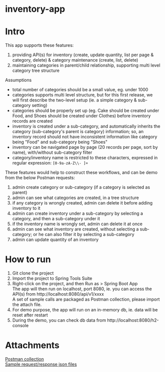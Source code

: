 # inventory-app

# Intro

This app supports these features:
1. providing API(s) for inventory (create, update quantity, list per page & category, delete) & category maintenance (create, list, delete)
2. maintaining categories in parent/child relationship, supporting multi level category tree structure

Assumptions
- total number of categories should be a small value, eg. under 1000
- categories supports multi level structure, but for this first release, we will first describe the two-level setup (ie. a simple category & sub-category setting)
- categories should be properly set up (eg. Cake should be created under Food, and Shoes should be created under Clothes) before inventory records are created
- inventory is created under a sub-category, and automatically inherits the category (sub-category's parent is category) information; so, an inventory record should not have inconsistent information like category being "Food" and sub-category being "Shoes"
- inventory can be navigated page by page (20 records per page, sort by name), with/without sub-category filter
- category/inventory name is restricted to these characters, expressed in regular expression: `[0-9a-zA-Z\\- ]+`

These features would help to construct these workflows, and can be demo from the below Postman requests:
1. admin create category or sub-category (if a category is selected as parent)
2. admin can see what categories are created, in a tree structure
3. if any category is wrongly created, admin can delete it before adding inventory to it
4. admin can create inventory under a sub-category by selecting a category, and then a sub-category under it
5. if the inventory name is wrongly set, admin can delete it at once
6. admin can see what inventory are created, without selecting a sub-category; or he can also filter it by selecting a sub-category
7. admin can update quantity of an inventory

# How to run
1. Git clone the project
2. Import the project to Spring Tools Suite
3. Right-click on the project, and then Run as > Spring Boot App   
The app will then run on localhost, port 8080, ie. you can access the API(s) from http://localhost:8080/api/v1/xxxx   
A set of sample calls are packaged as Postman collection, please import the attach file.   
4. For demo purpose, the app will run on an in-memory db, ie. data will be reset after restart
5. During the demo, you can check db data from http://localhost:8080/h2-console

# Attachments   
[Postman collection](https://github.com/hkderekchan/inventory-app/blob/main/inventory-app%20demo.postman_collection.json)   
[Sample request/response json files](https://github.com/hkderekchan/inventory-app/blob/main/sample%20jsons.zip)   
